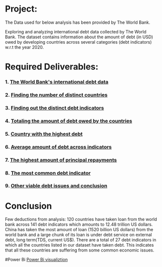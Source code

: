 # Project: 
The Data used for below analysis has been provided by The World Bank.

Exploring and analyzing international debt data collected by The World Bank. The dataset contains information about the amount of debt (in USD) owed by developing countries across several categories (debt indicators) w.r.t the year 2020.



# Required Deliverables:


### 1.	[The World Bank's international debt data](https://github.com/sachinanm/Project-1-Debt-Analysis-on-World-Bank-Data-/blob/main/Exploratory%20Data%20Analysis.ipynb)
### 2.	[Finding the number of distinct countries](https://github.com/sachinanm/Project-1-Debt-Analysis-on-World-Bank-Data-/blob/main/Exploratory%20Data%20Analysis.ipynb)
### 3.	[Finding out the distinct debt indicators](https://github.com/sachinanm/Project-1-Debt-Analysis-on-World-Bank-Data-/blob/main/Exploratory%20Data%20Analysis.ipynb)
### 4.	[Totaling the amount of debt owed by the countries](https://github.com/sachinanm/Project-1-Debt-Analysis-on-World-Bank-Data-/blob/main/Exploratory%20Data%20Analysis.ipynb)
### 5.	[Country with the highest debt](https://github.com/sachinanm/Project-1-Debt-Analysis-on-World-Bank-Data-/blob/main/Exploratory%20Data%20Analysis.ipynb)
### 6.	[Average amount of debt across indicators](https://github.com/sachinanm/Project-1-Debt-Analysis-on-World-Bank-Data-/blob/main/Exploratory%20Data%20Analysis.ipynb)
### 7.	[The highest amount of principal repayments](https://github.com/sachinanm/Project-1-Debt-Analysis-on-World-Bank-Data-/blob/main/Exploratory%20Data%20Analysis.ipynb)
### 8.	[The most common debt indicator](https://github.com/sachinanm/Project-1-Debt-Analysis-on-World-Bank-Data-/blob/main/Exploratory%20Data%20Analysis.ipynb)
### 9.	[Other viable debt issues and conclusion](https://github.com/sachinanm/Project-1-Debt-Analysis-on-World-Bank-Data-/blob/main/Exploratory%20Data%20Analysis.ipynb)




# Conclusion
Few deductions from analysis:
120 countries have taken loan from the world bank across 141 debt indicators which amounts to 12.48 trillion US dollars.
China has taken the most amount of loan (1520 billion US dollars) from the world bank and a large chunk of its loan is under debt service on external debt, long term(TDS, current US$).
There are a total of 27 debt indicators in which all the countries listed in our dataset have taken debt. This indicates that all these countries are suffering from some common economic issues.

#Power Bi
 [Power Bi visualiztion](https://github.com/sachinanm/Project-1-Debt-Analysis-on-World-Bank-Data-/blob/main/Debt%20Analysis%20Power%20BI%20report%20.png)
